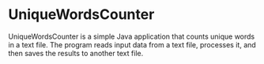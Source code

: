 # UniqueWordsCounter
UniqueWordsCounter is a simple Java application that counts unique words in a text file. The program reads input data from a text file, processes it, and then saves the results to another text file.
